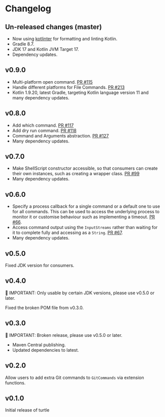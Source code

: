 # Changelog

## Un-released changes (master)

* Now using [kotlinter](https://github.com/jeremymailen/kotlinter-gradle) for formatting and linting Kotlin.
* Gradle 8.7.
* JDK 17 and Kotlin JVM Target 17.
* Dependency updates.

## v0.9.0

* Multi-platform open command. [PR #115](https://github.com/lordcodes/turtle/pull/119)
* Handle different platforms for File Commands. [PR #213](https://github.com/lordcodes/turtle/pull/213)
* Kotlin 1.9.20, latest Gradle, targeting Kotlin language version 11 and many dependency updates.

## v0.8.0

* Add which command. [PR #117](https://github.com/lordcodes/turtle/pull/117)
* Add dry run command. [PR #118](https://github.com/lordcodes/turtle/pull/118)
* Command and Arguments abstraction. [PR #127](https://github.com/lordcodes/turtle/pull/127)
* Many dependency updates.

## v0.7.0

* Make ShellScript constructor accessible, so that consumers can create their own instances, such as creating a wrapper class. [PR #99](https://github.com/lordcodes/turtle/pull/99)
* Many dependency updates.

## v0.6.0

* Specify a process callback for a single command or a default one to use for all commands. This can be used to access the underlying process to monitor it or customise behaviour such as implementing a timeout. [PR #66](https://github.com/lordcodes/turtle/pull/66).
* Access command output using the `InputStreams` rather than waiting for it to complete fully and accessing as a `String`. [PR #67](https://github.com/lordcodes/turtle/pull/67).
* Many dependency updates.

## v0.5.0

Fixed JDK version for consumers.

## v0.4.0

:rotating_light: IMPORTANT: Only usable by certain JDK versions, please use v0.5.0 or later.

Fixed the broken POM file from v0.3.0.

## v0.3.0

:rotating_light: IMPORTANT: Broken release, please use v0.5.0 or later.

* Maven Central publishing.
* Updated dependencies to latest.

## v0.2.0

Allow users to add extra Git commands to `GitCommands` via extension functions.

## v0.1.0

Initial release of turtle
